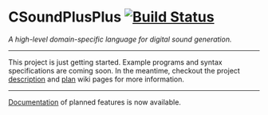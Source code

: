 # CSoundPlusPlus [![Build Status](https://travis-ci.org/hmc-cs-jbearer/CSoundPlusPlus.svg?branch=master)](https://travis-ci.org/hmc-cs-jbearer/CSoundPlusPlus)

_A high-level domain-specific language for digital sound generation._

---

This project is just getting started. Example programs and syntax
specifications are coming soon. In the meantime, checkout the project
[description](https://github.com/hmc-cs-jbearer/CSoundPlusPlus/wiki/Project-Description) and [plan](https://github.com/hmc-cs-jbearer/CSoundPlusPlus/wiki/Project-Plan) wiki pages for more information.

---

[Documentation](https://github.com/hmc-cs-jbearer/CSoundPlusPlus/wiki/Documentation) of planned features is now available.
